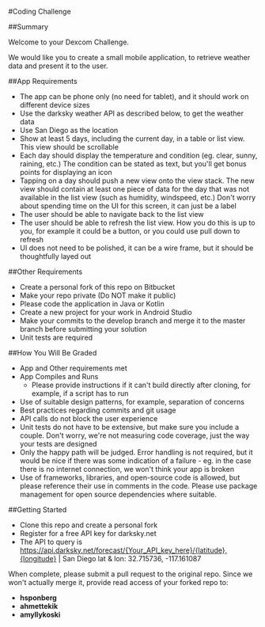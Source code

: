 #Coding Challenge

##Summary

Welcome to your Dexcom Challenge.

We would like you to create a small mobile application, to retrieve weather data and present it to the user.

##App Requirements

* The app can be phone only (no need for tablet), and it should work on different device sizes
* Use the darksky weather API as described below, to get the weather data
* Use San Diego as the location
* Show at least 5 days, including the current day, in a table or list view. This view should be scrollable
* Each day should display the temperature and condition (eg. clear, sunny, raining, etc.) The condition can be stated as text, but you'll get bonus points for displaying an icon
* Tapping on a day should push a new view onto the view stack. The new view should contain at least one piece of data for the day that was not available in the list view (such as humidity, windspeed, etc.) Don't worry about spending time on the UI for this screen, it can just be a label
* The user should be able to navigate back to the list view
* The user should be able to refresh the list view. How you do this is up to you, for example it could be a button, or you could use pull down to refresh
* UI does not need to be polished, it can be a wire frame, but it should be thoughtfully layed out

##Other Requirements

* Create a personal fork of this repo on Bitbucket
* Make your repo private (Do NOT make it public)
* Please code the application in Java or Kotlin
* Create a new project for your work in Android Studio
* Make your commits to the develop branch and merge it to the master branch before submitting your solution
* Unit tests are required

##How You Will Be Graded

* App and Other requirements met
* App Compiles and Runs
    * Please provide instructions if it can't build directly after cloning, for example, if a script has to run
* Use of suitable design patterns, for example, separation of concerns
* Best practices regarding commits and git usage
* API calls do not block the user experience
* Unit tests do not have to be extensive, but make sure you include a couple. Don't worry, we're not measuring code coverage, just the way your tests are designed
* Only the happy path will be judged. Error handling is not required, but it would be nice if there was some indication of a failure - eg. in the case there is no internet connection, we won't think your app is broken
* Use of frameworks, libraries, and open-source code is allowed, but please reference their use in comments in the code. Please use package management for open source dependencies where suitable. 

##Getting Started
* Clone this repo and create a personal fork
* Register for a free API key for darksky.net
* The API to query is https://api.darksky.net/forecast/{Your_API_key_here}/{latitude},{longitude} | San Diego lat & lon: 32.715736, -117.161087
 

When complete, please submit a pull request to the original repo. Since we won't actually merge it, provide read access of your forked repo to:  

* **hsponberg**
* **ahmettekik**
* **amyllykoski**
